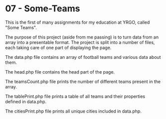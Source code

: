 # 07 - Some-Teams

This is the first of many assignments for my education at YRGO, called "Some Teams".

The purpose of this project (aside from me passing) is to turn data from an array into a presentable format. The project is split into a number of files, each taking care of one part of displaying the page.

The data.php file contains an array of football teams and various data about them.

The head.php file contains the head part of the page.

The teamsCount.php file prints the number of different teams present in the array.

The tablePrint.php file prints a table of all teams and their properties defined in data.php.

The citiesPrint.php file prints all unique cities included in data.php.
